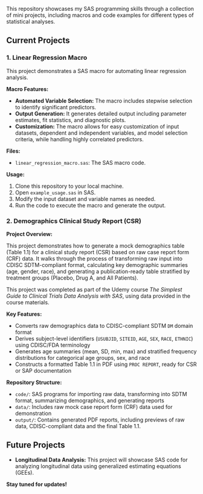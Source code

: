 This repository showcases my SAS programming skills through a collection of mini projects, including macros and code examples for different types of statistical analyses.

## Current Projects

### 1. Linear Regression Macro

This project demonstrates a SAS macro for automating linear regression analysis.

**Macro Features:**

* **Automated Variable Selection:** The macro includes stepwise selection to identify significant predictors.
* **Output Generation:** It generates detailed output including parameter estimates, fit statistics, and diagnostic plots.
* **Customization:** The macro allows for easy customization of input datasets, dependent and independent variables, and model selection criteria, while handling highly correlated predictors.

**Files:**
* `linear_regression_macro.sas`:  The SAS macro code.


**Usage:**
1.  Clone this repository to your local machine.
2.  Open `example_usage.sas` in SAS.
3.  Modify the input dataset and variable names as needed.
4.  Run the code to execute the macro and generate the output.


### 2. Demographics Clinical Study Report (CSR)

**Project Overview:**

This project demonstrates how to generate a mock demographics table (Table 1.1) for a clinical study report (CSR) based on raw case report form (CRF) data. It walks through the process of transforming raw input into CDISC SDTM-compliant format, calculating key demographic summaries (age, gender, race), and generating a publication-ready table stratified by treatment groups (Placebo, Drug A, and All Patients). 

This project was completed as part of the Udemy course *The Simplest Guide to Clinical Trials Data Analysis with SAS*, using data provided in the course materials.

**Key Features:**

- Converts raw demographics data to CDISC-compliant SDTM `DM` domain format
- Derives subject-level identifiers (`USUBJID`, `SITEID`, `AGE`, `SEX`, `RACE`, `ETHNIC`) using CDISC/FDA terminology
- Generates age summaries (mean, SD, min, max) and stratified frequency distributions for categorical age groups, sex, and race
- Constructs a formatted Table 1.1 in PDF using `PROC REPORT`, ready for CSR or SAP documentation

**Repository Structure:**

- `code/`: SAS programs for importing raw data, transforming into SDTM format, summarizing demographics, and generating reports
- `data/`: Includes raw mock case report form (CRF) data used for demonstration
- `output/`: Contains generated PDF reports, including previews of raw data, CDISC-compliant data and the final Table 1.1.

## Future Projects
* **Longitudinal Data Analysis:** This project will showcase SAS code for analyzing longitudinal data using generalized estimating equations (GEEs).

**Stay tuned for updates!**



